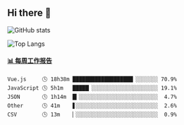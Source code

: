 ## Hi there 👋

![GitHub stats](https://github-readme-stats.orilight.top/api?username=orilights)

![Top Langs](https://github-readme-stats.orilight.top/api/top-langs/?username=orilights&layout=compact)

<!-- waka-box start -->
#### <a href="https://gist.github.com/92c8d5b388768c10efcba86e82b7c4fb" target="_blank">📊 每周工作报告</a>
```text
Vue.js     🕓 18h38m ███████████████████▏░░░░░░░ 70.9%
JavaScript 🕓 5h1m   █████▏░░░░░░░░░░░░░░░░░░░░░ 19.1%
JSON       🕓 1h14m  █▎░░░░░░░░░░░░░░░░░░░░░░░░░  4.7%
Other      🕓 41m    ▋░░░░░░░░░░░░░░░░░░░░░░░░░░  2.6%
CSV        🕓 13m    ▏░░░░░░░░░░░░░░░░░░░░░░░░░░  0.9%
```
<!-- Powered by https://github.com/journey-ad/waka-box-go . -->
<!-- waka-box end -->
